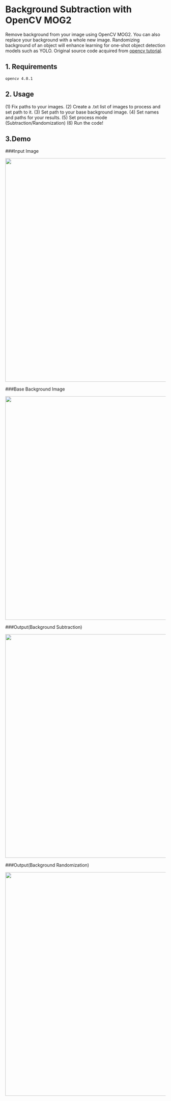 # Background Subtraction with OpenCV MOG2
Remove background from your image using OpenCV MOG2. You can also replace your background with a whole new image. Randomizing background of an object will enhance learning for one-shot object detection models such as YOLO. Original source code acquired from [opencv tutorial](https://docs.opencv.org/master/d1/dc5/tutorial_background_subtraction.html).

## 1. Requirements
```
opencv 4.0.1
```

## 2. Usage
(1) Fix paths to your images. 
(2) Create a .txt list of images to process and set path to it.
(3) Set path to your base background image.
(4) Set names and paths for your results. 
(5) Set process mode (Subtraction/Randomization)
(6) Run the code!

## 3.Demo
###Input Image
<p align="center">
  <img width="700" src="https://github.com/taehyunzzz/background_processing/tree/master/samples/input.jpg">
</p>

###Base Background Image
<p align="center">
  <img width="700" src="https://github.com/taehyunzzz/background_processing/tree/master/samples/base_background.jpg">
</p>

###Output(Background Subtraction)
<p align="center">
  <img width="700" src="https://github.com/taehyunzzz/background_processing/tree/master/samples/output_subtracted.jpg">
</p>

###Output(Background Randomization)
<p align="center">
  <img width="700" src="https://github.com/taehyunzzz/background_processing/tree/master/samples/output_random.jpg">
</p>

